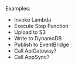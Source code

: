 Examples:
* Invoke Lambda
* Execute Step Function
* Upload to S3
* Write to DynamoDB
* Publish to EventBridge
* Call ApiGateway?
* Call AppSync?